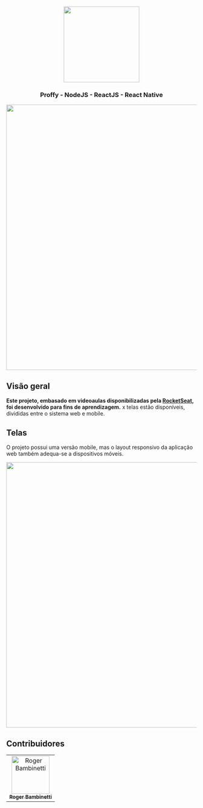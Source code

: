 
<h1 align="center">
<img
		width="200"
		src="">
</h1>
<h3 align="center">
	Proffy - NodeJS - ReactJS - React Native
</h3>

<p align="center">
<img
		width="700"
		src="">
</p>

## Visão geral

**Este projeto, embasado em videoaulas disponibilizadas pela [RocketSeat](https://github.com/Rocketseat), foi desenvolvido para fins de aprendizagem.**  x telas estão disponíveis, divididas entre o sistema web e mobile.

## Telas

O projeto possui uma versão mobile, mas o layout responsivo da aplicação web também adequa-se a dispositivos móveis.

<p align="center">
<img
		width="700"
		src="">
</p>

## Contribuidores

<table>
  <tr>
<td align="center"><a href="https://github.com/RogerBambinetti"><img src="https://avatars0.githubusercontent.com/u/50684839?s=460&v=4" width="100px;" alt="Roger Bambinetti"/><br /><sub><b>Roger Bambinetti</b></sub></a></td>
  </tr>
</table>

